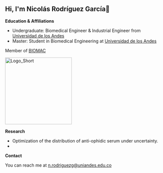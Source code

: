 ## Hi, I'm Nicolás Rodríguez García👋


**Education & Affiliations**

- Undergraduate: Biomedical Engineer & Industrial Engineer from [Universidad de los Andes](https://uniandes.edu.co/)
- Master: Student in Biomedical Engineering at [Universidad de los Andes](https://uniandes.edu.co/)
<!--
-Doctorate: from [INSTITUTION](LINK OF INSTITUTION.com)
-->

Member of [BIOMAC](https://github.com/biomac-lab)

<img width="217" alt="Logo_Short" src="https://user-images.githubusercontent.com/73041689/218108873-dd5daaaa-2874-43d3-a089-8403dda3e18f.png">


**Research**



- Optimization of the distribution of anti-ophidic serum under uncertainty.
- 

**Contact**

<!--
-Twitter: from [INSTITUTION](LINK OF INSTITUTION.com)
-->
You can reach me at <n.rodriguezg@uniandes.edu.co>

<!--
**roganich/roganich** is a ✨ _special_ ✨ repository because its `README.md` (this file) appears on your GitHub profile.

Here are some ideas to get you started:

- 🔭 I’m currently working on ...
- 🌱 I’m currently learning ...
- 👯 I’m looking to collaborate on ...
- 🤔 I’m looking for help with ...
- 💬 Ask me about ...
- 📫 How to reach me: ...
- 😄 Pronouns: ...
- ⚡ Fun fact: ...
-->
